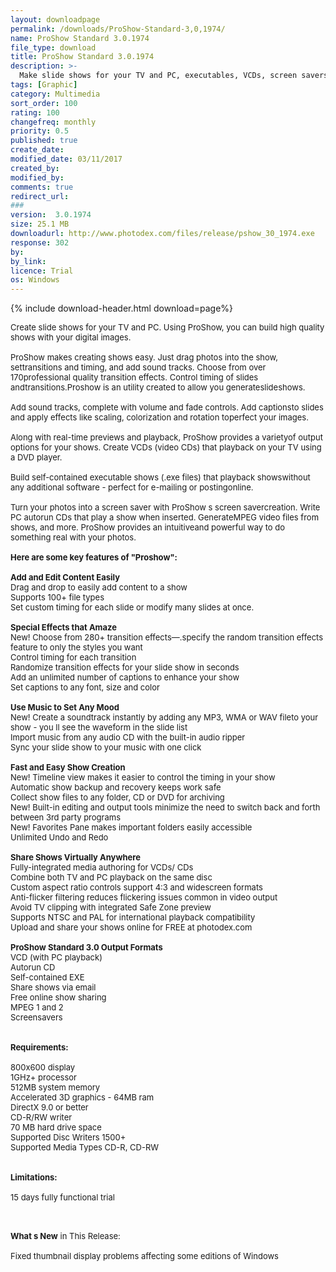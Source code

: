 ```yaml
---
layout: downloadpage
permalink: /downloads/ProShow-Standard-3,0,1974/
name: ProShow Standard 3.0.1974
file_type: download
title: ProShow Standard 3.0.1974
description: >-
  Make slide shows for your TV and PC, executables, VCDs, screen savers and more
tags: [Graphic]
category: Multimedia
sort_order: 100
rating: 100
changefreq: monthly
priority: 0.5
published: true
create_date: 
modified_date: 03/11/2017
created_by: 
modified_by: 
comments: true
redirect_url: 
### 
version:  3.0.1974
size: 25.1 MB
downloadurl: http://www.photodex.com/files/release/pshow_30_1974.exe
response: 302
by: 
by_link: 
licence: Trial 
os: Windows
---
```


{% include download-header.html download=page%}

<p style="fix-download-text !important">
<p><font size="2"><p>Create slide shows for your TV and PC. Using ProShow, you can build high quality shows with your digital images. <br />
<br />
ProShow makes creating shows easy. Just drag photos into the show, settransitions and timing, and add sound tracks. Choose from over 170professional quality transition effects. Control timing of slides andtransitions.Proshow is an utility created to allow you generateslideshows. <br />
<br />
Add sound tracks, complete with volume and fade controls. Add captionsto slides and apply effects like scaling, colorization and rotation toperfect your images. <br />
<br />
Along with real-time previews and playback, ProShow provides a varietyof output options for your shows. Create VCDs (video CDs) that playback on your TV using a DVD player. <br />
<br />
Build self-contained executable shows (.exe files) that playback showswithout any additional software - perfect for e-mailing or postingonline. <br />
<br />
Turn your photos into a screen saver with ProShow s screen savercreation. Write PC autorun CDs that play a show when inserted. GenerateMPEG video files from shows, and more. ProShow provides an intuitiveand powerful way to do something real with your photos.<br />
<br />
<span><strong>Here are some key features of "Proshow":</strong></span><br />
<br />
<strong>Add </strong><strong>and Edit Content Easily</strong><br />
Drag and drop to easily add content to a show <br />
Supports 100+ file types <br />
Set custom timing for each slide or modify many slides at once. <br />
<br />
<strong>Special Effects that Amaze</strong><br />
New! Choose from 280+ transition effects—.specify the random transition effects feature to only the styles you want <br />
Control timing for each transition <br />
Randomize transition effects for your slide show in seconds <br />
Add an unlimited number of captions to enhance your show <br />
Set captions to any font, size and color <br />
<br />
<strong>Use Music to Set Any Mood</strong><br />
New! Create a soundtrack instantly by adding any MP3, WMA or WAV fileto your show - you ll see the waveform in the slide list <br />
Import music from any audio CD with the built-in audio ripper <br />
Sync your slide show to your music with one click <br />
<br />
<strong>Fast and Easy Show Creation</strong><br />
New! Timeline view makes it easier to control the timing in your show <br />
Automatic show backup and recovery keeps work safe <br />
Collect show files to any folder, CD or DVD for archiving <br />
New! Built-in editing and output tools minimize the need to switch back and forth between 3rd party programs <br />
New! Favorites Pane makes important folders easily accessible <br />
Unlimited Undo and Redo <br />
<br />
<strong>Share Shows Virtually Anywhere</strong><br />
Fully-integrated media authoring for VCDs/ CDs <br />
Combine both TV and PC playback on the same disc <br />
Custom aspect ratio controls support 4:3 and widescreen formats <br />
Anti-flicker filtering reduces flickering issues common in video output <br />
Avoid TV clipping with integrated Safe Zone preview <br />
Supports NTSC and PAL for international playback compatibility <br />
Upload and share your shows online for FREE at photodex.com <br />
<br />
<strong>ProShow Standard 3.0 Output Formats</strong><br />
VCD (with PC playback) <br />
Autorun CD <br />
Self-contained EXE <br />
Share shows via email</a> <br />
Free online show sharing <br />
MPEG 1 and 2 <br />
Screensavers <br />
<br />
<br />
<span><strong>Requirements:</strong></span><br />
<br />
800x600 display<br />
1GHz+ processor<br />
512MB system memory<br />
Accelerated 3D graphics - 64MB ram<br />
DirectX</a> 9.0 or better<br />
CD-R/RW writer<br />
70 MB hard drive space <br />
Supported Disc Writers 1500+ <br />
Supported Media Types CD-R, CD-RW <br />
<br />
<br />
<span><strong>Limitations:</strong></span><br />
<br />
15 days fully functional trial<br />
</p>
<div class="celltext_big"><br />
<br />
<strong>What s New</strong> in This Release:<br />
<br />
Fixed thumbnail display problems affecting some editions of Windows</div></p></p>
